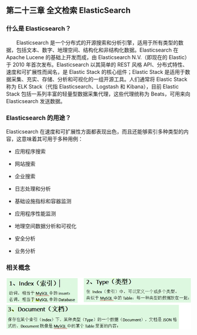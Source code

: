 ## 第二十三章 全文检索 ElasticSearch


### 什么是 Elasticsearch？


&emsp;&emsp;Elasticsearch 是一个分布式的开源搜索和分析引擎，适用于所有类型的数据，包括文本、数字、地理空间、结构化和非结构化数据。Elasticsearch 在 Apache Lucene 的基础上开发而成，由 Elasticsearch N.V.（即现在的 Elastic）于 2010 年首次发布。Elasticsearch 以其简单的 REST 风格 API、分布式特性、速度和可扩展性而闻名，是 Elastic Stack 的核心组件；Elastic Stack 是适用于数据采集、充实、存储、分析和可视化的一组开源工具。人们通常将 Elastic Stack 称为 ELK Stack（代指 Elasticsearch、Logstash 和 Kibana），目前 Elastic Stack 包括一系列丰富的轻量型数据采集代理，这些代理统称为 Beats，可用来向 Elasticsearch 发送数据。


### Elasticsearch 的用途？

Elasticsearch 在速度和可扩展性方面都表现出色，而且还能够索引多种类型的内容，这意味着其可用于多种用例：

* 应用程序搜索

* 网站搜索

* 企业搜索

* 日志处理和分析

* 基础设施指标和容器监测

* 应用程序性能监测

* 地理空间数据分析和可视化

* 安全分析

* 业务分析

### 相关概念

<img src="./chapter23/img23/01-concept.png">


